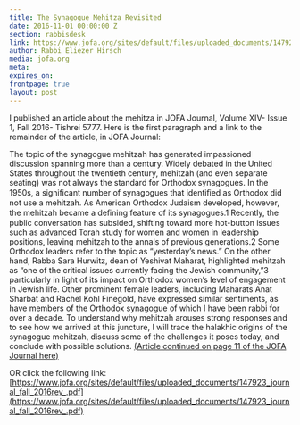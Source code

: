 ```yaml
---
title: The Synagogue Mehitza Revisited
date: 2016-11-01 00:00:00 Z
section: rabbisdesk
link: https://www.jofa.org/sites/default/files/uploaded_documents/147923_journal_fall_2016rev_.pdf
author: Rabbi Eliezer Hirsch
media: jofa.org
meta: 
expires_on: 
frontpage: true
layout: post
---
```

I published an article about the mehitza in JOFA Journal, Volume XIV- Issue 1, Fall 2016- Tishrei 5777.  Here is the first paragraph and a link to the remainder of the article, in JOFA Journal: 

The topic of the synagogue mehitzah has generated impassioned discussion spanning more than a century. Widely debated in the United States throughout the twentieth century, mehitzah (and even separate seating) was not always the standard for Orthodox synagogues. In the 1950s, a signiﬁcant number of synagogues that identiﬁed as Orthodox did not use a mehitzah. As American Orthodox Judaism developed, however, the mehitzah became a deﬁning feature of its synagogues.1 Recently, the public conversation has subsided, shifting toward more hot-button issues such as advanced Torah study for women and women in leadership positions, leaving mehitzah to the annals of previous generations.2 Some Orthodox leaders refer to the topic as “yesterday’s news.” On the other hand, Rabba Sara Hurwitz, dean of Yeshivat Maharat, highlighted mehitzah as “one of the critical issues currently facing the Jewish community,”3 particularly in light of its impact on Orthodox women’s level of engagement in Jewish life. Other prominent female leaders, including Maharats Anat Sharbat and Rachel Kohl Finegold, have expressed similar sentiments, as have members of the Orthodox synagogue of which I have been rabbi for over a decade. To understand why mehitzah arouses strong responses and to see how we arrived at this juncture, I will trace the halakhic origins of the synagogue mehitzah, discuss some of the challenges it poses today, and conclude with possible solutions. [(Article continued on page 11 of the JOFA Journal here)](https://www.jofa.org/sites/default/files/uploaded_documents/147923_journal_fall_2016rev_.pdf)

OR click the following link:
[https://www.jofa.org/sites/default/files/uploaded_documents/147923_journal_fall_2016rev_.pdf](https://www.jofa.org/sites/default/files/uploaded_documents/147923_journal_fall_2016rev_.pdf)
